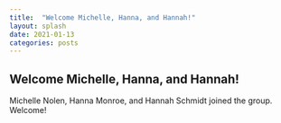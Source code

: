 ```yaml
---
title:  "Welcome Michelle, Hanna, and Hannah!"
layout: splash
date: 2021-01-13
categories: posts
---
```


## Welcome Michelle, Hanna, and Hannah!
Michelle Nolen, Hanna Monroe, and Hannah Schmidt joined the group. Welcome!

